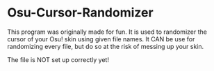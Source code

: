 # Osu-Cursor-Randomizer
This program was originally made for fun. It is used to randomizer the cursor of your Osu! skin using given file names. It CAN be use for randomizing every file, but do so at the risk of messing up your skin.

The file is NOT set up correctly yet!
